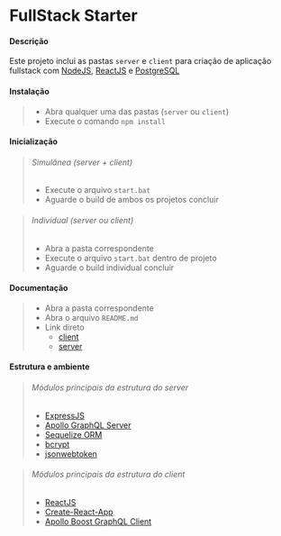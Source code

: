 # FullStack Starter

#### Descrição
Este projeto inclui as pastas `server` e `client` para criação de aplicação fullstack com [NodeJS](http://nodejs.org), [ReactJS](http://reactjs.org) e [PostgreSQL](http://postgresql.org)

#### Instalação

>   * Abra qualquer uma das pastas (`server` ou `client`)
>   * Execute o comando `npm install`

#### Inicialização

>###### Simulânea (server + client)
>   * Execute o arquivo `start.bat`
>   * Aguarde o build de ambos os projetos concluir

>###### Individual (server ou client)
>   * Abra a pasta correspondente
>   * Execute o arquivo `start.bat` dentro de projeto
>   * Aguarde o build individual concluir

#### Documentação
>   * Abra a pasta correspondente
>   * Abra o arquivo `README.md`
>   * Link direto
>       * [client](https://github.com/christian-hess-94/fullstack-starter/blob/master/client/README.md)
>       * [server](https://github.com/christian-hess-94/fullstack-starter/blob/master/server/README.md)

#### Estrutura e ambiente

>###### Módulos principais da estrutura do server
>    - [ExpressJS](https://expressjs.com/)
>    - [Apollo GraphQL Server](https://www.apollographql.com/)
>    - [Sequelize ORM](https://sequelize.org/)
>    - [bcrypt](https://www.npmjs.com/package/bcrypt)
>    - [jsonwebtoken](https://www.npmjs.com/package/jsonwebtoken)

>###### Módulos principais da estrutura do client
>    - [ReactJS](https://reactjs.org/)
>    - [Create-React-App](https://create-react-app.dev/docs/getting-started)
>    - [Apollo Boost GraphQL Client](https://www.apollographql.com/)